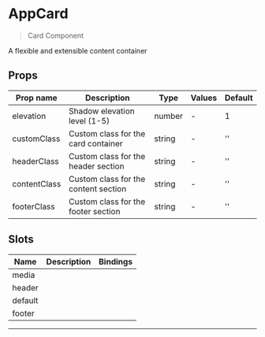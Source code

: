 # AppCard

> Card Component

A flexible and extensible content container

## Props

| Prop name    | Description                          | Type   | Values | Default |
| ------------ | ------------------------------------ | ------ | ------ | ------- |
| elevation    | Shadow elevation level (1-5)         | number | -      | 1       |
| customClass  | Custom class for the card container  | string | -      | ''      |
| headerClass  | Custom class for the header section  | string | -      | ''      |
| contentClass | Custom class for the content section | string | -      | ''      |
| footerClass  | Custom class for the footer section  | string | -      | ''      |

## Slots

| Name    | Description | Bindings |
| ------- | ----------- | -------- |
| media   |             |          |
| header  |             |          |
| default |             |          |
| footer  |             |          |

---

